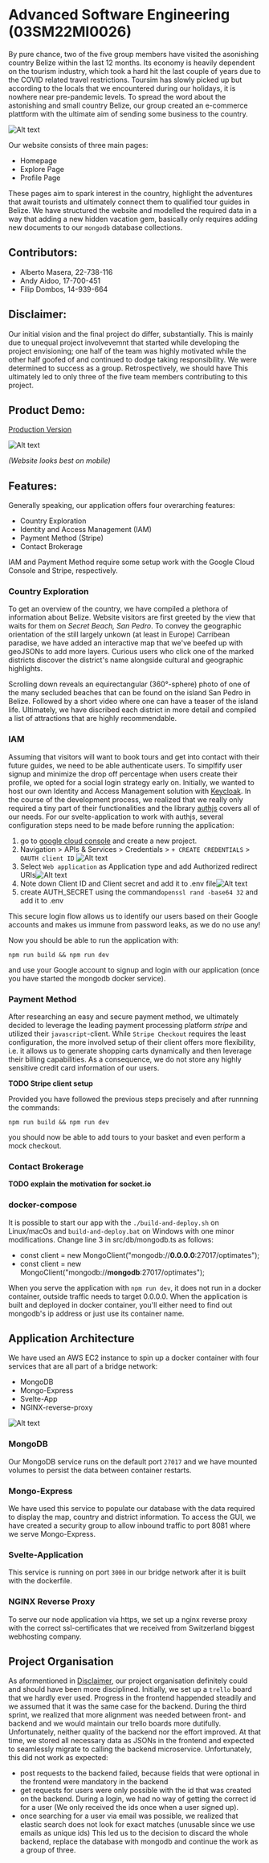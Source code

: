 # Advanced Software Engineering (03SM22MI0026)
By pure chance, two of the five group members have visited the asonishing country Belize within the last 12 months.
Its economy is heavily dependent on the tourism industry, which took a hard hit the last couple of years due to the COVID related travel restrictions.
Toursim has slowly picked up but according to the locals that we encountered during our holidays, it is nowhere near pre-pandemic levels.
To spread the word about the astonishing and small country Belize, our group created an e-commerce plattform with the ultimate aim of sending some business to the country.

![Alt text](readMeImages/Homepage.png)

Our website consists of three main pages:
- Homepage
- Explore Page
- Profile Page

These pages aim to spark interest in the country, highlight the adventures that await tourists and ultimately connect them to qualified tour guides in Belize. We have structured the website and modelled the required data in a way that adding a new hidden vacation gem, basically only requires adding new documents to our ```mongodb``` database collections.

## Contributors:
- Alberto Masera,   22-738-116
- Andy Aidoo,       17-700-451
- Filip Dombos,     14-939-664

## Disclaimer:
Our initial vision and the final project do differ, substantially.
This is mainly due to unequal project involvevemnt that started while developing the project envisioning; one half of the team was highly motivated while the other half goofed of and continued to dodge taking responsibility.
We were determined to success as a group. Retrospectively, we should have 
This ultimately led to only three of the five team members contributing to this project.

## Product Demo:
[Production Version](https://optimates.ch)

![Alt text](readMeImages/mobileFirst.jpg)

*(Website looks best on mobile)*


## Features:
Generally speaking, our application offers four overarching features:
- Country Exploration
- Identity and Access Management (IAM)
- Payment Method (Stripe)
- Contact Brokerage 

IAM and Payment Method require some setup work with the Google Cloud Console and Stripe, respectively.

### Country Exploration
To get an overview of the country, we have compiled a plethora of information about Belize.
Website visitors are first greeted by the view that waits for them on *Secret Beach, San Pedro*.
To convey the geographic orientation of the still largely unkown (at least in Europe) Carribean paradise, we have added an interactive map that we've beefed up with geoJSONs to add more layers.
Curious users who click one of the marked districts discover the district's name alongside cultural and geographic highlights.

Scrolling down reveals an equirectangular (360°-sphere) photo of one of the many secluded beaches that can be found on the island San Pedro in Belize.
Followed by a short video where one can have a teaser of the island life.
Ultimately, we have discribed each district in more detail and compiled a list of attractions that are highly recommendable.

### IAM
Assuming that visitors will want to book tours and get into contact with their future guides, we need to be able authenticate users.
To simplfify user signup and minimize the drop off percentage when users create their profile, we opted for a social login strategy early on.
Initially, we wanted to host our own Identity and Access Management solution with [Keycloak](https://github.com/keycloak/keycloak).
In the course of the development process, we realized that we really only required a tiny part of their functionalities and the library [authjs](https://authjs.dev/) covers all of our needs.
For our svelte-application to work with authjs, several configuration steps need to be made before running the application:
1. go to [google cloud console](https://console.cloud.google.com/) and create a new project.
2. Navigation > APIs & Services > Credentials > ```+ CREATE CREDENTIALS``` > ```OAUTH client ID``` ![Alt text](readMeImages/GCC_new_idp.png)
3. Select ```Web application``` as Application type and add Authorized redirect URIs![Alt text](readMeImages/GCC_create_oauth_client.png)
4. Note down Client ID and Client secret and add it to .env file![Alt text](readMeImages/GCC_client_credentials.png)
5. create AUTH_SECRET  using the command```openssl rand -base64 32``` and add it to .env

This secure login flow allows us to identify our users based on their Google accounts and makes us immune from password leaks, as we do no use any!

Now you should be able to run the application with: 

```npm run build && npm run dev```

and use your Google account to signup and login with our application (once you have started the mongodb docker service).

### Payment Method
After researching an easy and secure payment method, we ultimately decided to leverage the leading payment processing platform *stripe* and utilized their ```javascript```-client.
While ```Stripe Checkout``` requires the least configuration, the more involved setup of their client offers more flexibility, i.e. it allows us to generate shopping carts dynamically and then leverage their billing capabilities.
As a consequence, we do not store any highly sensitive credit card information of our users.

**TODO Stripe client setup**


Provided you have followed the previous steps precisely and after runnning the commands: 

```npm run build && npm run dev```

you should now be able to add tours to your basket and even perform a mock checkout.

### Contact Brokerage

**TODO explain the motivation for socket.io**

### docker-compose
It is possible to start our app with the ```./build-and-deploy.sh``` on Linux/macOs and ```build-and-deploy.bat``` on Windows with one minor modifications. Change line 3 in src/db/mongodb.ts as follows:
- const client = new MongoClient("mongodb://**0.0.0.0**:27017/optimates");
- const client = new MongoClient("mongodb://**mongodb**:27017/optimates");

When you serve the application with ```npm run dev```, it does not run in a docker container, outside traffic needs to target 0.0.0.0. When the application is built and deployed in docker container, you'll either need to find out mongodb's ip address or just use its container name.

## Application Architecture
We have used an AWS EC2 instance to spin up a docker container with four services that are all part of a bridge network:
- MongoDB
- Mongo-Express
- Svelte-App
- NGINX-reverse-proxy

![Alt text](readMeImages/OptiMates.Architecture.png)

### MongoDB
Our MongoDB service runs on the default port ```27017``` and we have mounted volumes to persist the data between container restarts.
### Mongo-Express
We have used this service to populate our database with the data required to display the map, country and district information.
To access the GUI, we have created a security group to allow inbound traffic to port 8081 where we serve Mongo-Express.
### Svelte-Application
This service is running on port ```3000``` in our bridge network after it is built with the dockerfile.
### NGINX Reverse Proxy
To serve our node application via https, we set up a nginx reverse proxy with the correct ssl-certificates that we received from Switzerland biggest webhosting company.


## Project Organisation
As aformentioned in [Disclaimer](#disclaimer), our project organisation definitely could and should have been more disciplined.
Initially, we set up a ```trello``` board that we hardly ever used.
Progress in the frontend happended steadily and we assumed that it was the same case for the backend.
During the third sprint, we realized that more alignment was needed between front- and backend and we would maintain our trello boards more dutifully.
Unfortunately, neither quality of the backend nor the effort improved.
At that time, we stored all necessary data as JSONs in the frontend and expected to seamlessly migrate to calling the backend microservice.
Unfortunately, this did not work as expected:
- post requests to the backend failed, because fields that were optional in the frontend were mandatory in the backend
- get requests for users were only possible with the id that was created on the backend. During a login, we had no way of getting the correct id for a user (We only received the ids once when a user signed up).
- once searching for a user via email was possible, we realized that elastic search does not look for exact matches (unusable since we use emails as unique ids)
This led us to the decision to discard the whole backend, replace the database with mongodb and continue the work as a group of three.